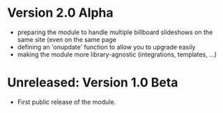 # Version 2.0 Alpha

- preparing the module to handle multiple billboard slideshows on the same site (even on the same page
- defining an 'onupdate' function to allow you to upgrade easily
- making the module more library-agnostic (integrations, templates, ...)

# Unreleased: Version 1.0 Beta 

- First public release of the module.
